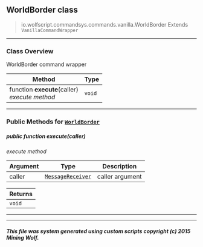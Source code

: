 ## WorldBorder __class__

>io.wolfscript.commandsys.commands.vanilla.WorldBorder
>Extends `VanillaCommandWrapper`

---

### Class Overview

WorldBorder command wrapper

Method | Type   
--- | :--- 
 function __execute__(caller) <br> _execute method_ | `void`



---


### Public Methods for [`WorldBorder`](WorldBorder.md)

##### <a id='execute'></a>public  function __execute__(caller)

_execute method_

Argument | Type | Description  
--- | --- | --- 
caller | [`MessageReceiver`](../../../chat/MessageReceiver.md) | caller argument

Returns | 
--- | 
`void` |


---
---


##### This file was system generated using custom scripts copyright (c) 2015 Mining Wolf.
	

